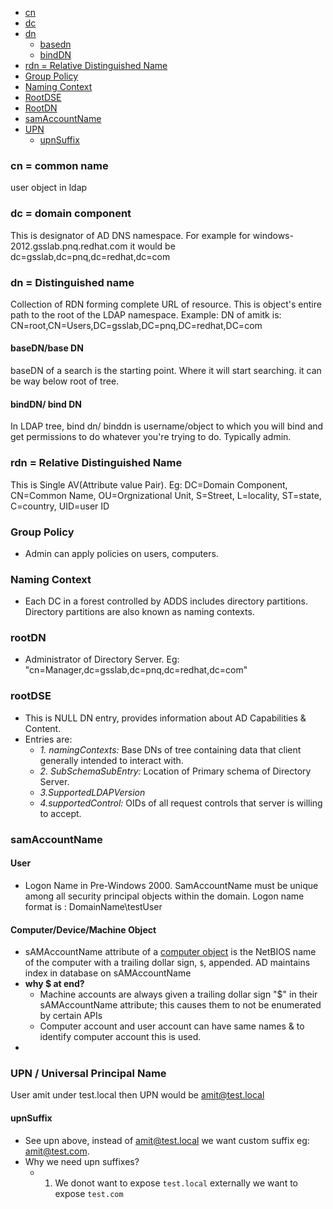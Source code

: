 - [cn](#cn)
- [dc](#dc)
- [dn](#dn)
  - [basedn](#bdn)
  - [bindDN](#bidn)
- [rdn = Relative Distinguished Name](#rdn)
- [Group Policy](#gp)
- [Naming Context](#nc)
- [RootDSE](#rootdse)
- [RootDN](#rootdn)
- [samAccountName](#sam)
- [UPN](#upn)
  - [upnSuffix](#us)

<a name=cn></a>
### cn = common name
user object in ldap

<a name=dc></a>
### dc = domain component
This is designator of AD DNS namespace. For example for windows-2012.gsslab.pnq.redhat.com it would be dc=gsslab,dc=pnq,dc=redhat,dc=com

<a name=dn></a>
### dn = Distinguished name
Collection of RDN forming complete URL of resource. This is object's entire path to the root of the LDAP namespace. Example: DN of amitk is:  CN=root,CN=Users,DC=gsslab,DC=pnq,DC=redhat,DC=com
<a name=bdn></a>
#### baseDN/base DN
baseDN of a search is the starting point. Where it will start searching. it can be way below root of tree.
<a name=bidn></a>
#### bindDN/ bind DN
In LDAP tree, bind dn/ binddn is username/object to which you will bind and get permissions to do whatever you're trying to do. Typically admin.
    
<a name=rdn></a>
### rdn = Relative Distinguished Name
This is Single AV(Attribute value Pair). Eg: DC=Domain Component, CN=Common Name, OU=Orgnizational Unit, S=Street, L=locality, ST=state, C=country, UID=user ID

<a name=gp></a>
### Group Policy
- Admin can apply policies on users, computers. 

<a name=nc></a>
### Naming Context
- Each DC in a forest controlled by ADDS includes directory partitions. Directory partitions are also known as naming contexts.

<a name=rootdn></a>
### rootDN
- Administrator of Directory Server. Eg: "cn=Manager,dc=gsslab,dc=pnq,dc=redhat,dc=com"

<a name=rootdse></a>
### rootDSE
- This is NULL DN entry, provides information about AD Capabilities & Content. 
- Entries are: 
  - _1. namingContexts:_ Base DNs of tree containing data that client generally intended to interact with.
  - _2. SubSchemaSubEntry:_ Location of Primary schema of Directory Server.     
  - _3.SupportedLDAPVersion_    
  - _4.supportedControl:_ OIDs of all request controls that server is willing to accept.

<a name=sam></a>
### samAccountName
#### User
- Logon Name in Pre-Windows 2000. SamAccountName must be unique among all security principal objects within the domain. Logon name format is : DomainName\testUser
#### Computer/Device/Machine Object
- sAMAccountName attribute of a [computer object](/Operating_Systems/Windows/Active_Directory/Computer_Object) is the NetBIOS name of the computer with a trailing dollar sign, `$`, appended. AD maintains index in database on sAMAccountName
- **why $ at end?**
  - Machine accounts are always given a trailing dollar sign "$" in their sAMAccountName attribute; this causes them to not be enumerated by certain APIs
  - Computer account and user account can have same names & to identify computer account this is used.
- 

<a name=upn></a>
### UPN / Universal Principal Name
User amit under test.local then UPN would be amit@test.local 

<a name=us></a>
#### upnSuffix
- See upn above, instead of amit@test.local we want custom suffix eg: amit@test.com. 
- Why we need upn suffixes?
  - 1. We donot want to expose `test.local` externally we want to expose `test.com`
